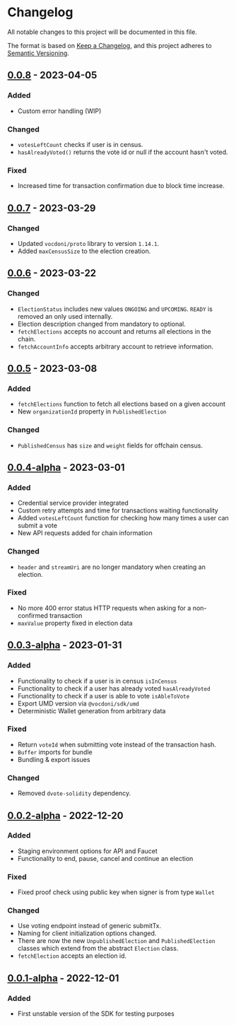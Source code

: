 # Changelog

All notable changes to this project will be documented in this file.

The format is based on [Keep a Changelog](https://keepachangelog.com/en/1.0.0/),
and this project adheres to [Semantic Versioning](https://semver.org/spec/v2.0.0.html).

## [0.0.8] - 2023-04-05

### Added

- Custom error handling (WIP)

### Changed

- `votesLeftCount` checks if user is in census.
- `hasAlreadyVoted()` returns the vote id or null if the account hasn't voted.

### Fixed

- Increased time for transaction confirmation due to block time increase.

## [0.0.7] - 2023-03-29

### Changed

- Updated `vocdoni/proto` library to version `1.14.1`.
- Added `maxCensusSize` to the election creation.

## [0.0.6] - 2023-03-22

### Changed

- `ElectionStatus` includes new values `ONGOING` and `UPCOMING`. `READY` is removed an only used internally.
- Election description changed from mandatory to optional.
- `fetchElections` accepts no account and returns all elections in the chain.
- `fetchAccountInfo` accepts arbitrary account to retrieve information.

## [0.0.5] - 2023-03-08

### Added

- `fetchElections` function to fetch all elections based on a given account
- New `organizationId` property in `PublishedElection`

### Changed

- `PublishedCensus` has `size` and `weight` fields for offchain census.

## [0.0.4-alpha] - 2023-03-01

### Added

- Credential service provider integrated
- Custom retry attempts and time for transactions waiting functionality
- Added `votesLeftCount` function for checking how many times a user can submit a vote
- New API requests added for chain information

### Changed

- `header` and `streamUri` are no longer mandatory when creating an election.

### Fixed

- No more 400 error status HTTP requests when asking for a non-confirmed transaction
- `maxValue` property fixed in election data

## [0.0.3-alpha] - 2023-01-31

### Added

- Functionality to check if a user is in census `isInCensus`
- Functionality to check if a user has already voted `hasAlreadyVoted`
- Functionality to check if a user is able to vote `isAbleToVote`
- Export UMD version via `@vocdoni/sdk/umd`
- Deterministic Wallet generation from arbitrary data

### Fixed

- Return `voteId` when submitting vote instead of the transaction hash.
- `Buffer` imports for bundle
- Bundling & export issues

### Changed

- Removed `dvote-solidity` dependency.

## [0.0.2-alpha] - 2022-12-20

### Added

- Staging environment options for API and Faucet
- Functionality to end, pause, cancel and continue an election

### Fixed

- Fixed proof check using public key when signer is from type `Wallet`

### Changed

- Use voting endpoint instead of generic submitTx.
- Naming for client initialization options changed.
- There are now the new `UnpublishedElection` and `PublishedElection` classes
which extend from the abstract `Election` class.
- `fetchElection` accepts an election id.

## [0.0.1-alpha] - 2022-12-01

### Added

- First unstable version of the SDK for testing purposes

[0.0.8]: https://github.com/vocdoni/vocdoni-sdk/releases/tag/v0.0.8
[0.0.7]: https://github.com/vocdoni/vocdoni-sdk/releases/tag/v0.0.7
[0.0.6]: https://github.com/vocdoni/vocdoni-sdk/releases/tag/v0.0.6
[0.0.5]: https://github.com/vocdoni/vocdoni-sdk/releases/tag/v0.0.5
[0.0.4-alpha]: https://github.com/vocdoni/vocdoni-sdk/releases/tag/v0.0.4-alpha
[0.0.3-alpha]: https://github.com/vocdoni/vocdoni-sdk/releases/tag/v0.0.3-alpha
[0.0.2-alpha]: https://github.com/vocdoni/vocdoni-sdk/releases/tag/v0.0.2-alpha
[0.0.1-alpha]: https://github.com/vocdoni/vocdoni-sdk/releases/tag/v0.0.1-alpha
